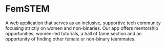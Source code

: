 # FemSTEM
A web application that serves as an inclusive, supportive tech community focusing strictly on women and non-binaries. Our app offers mentorship opportunities, women-led tutorials, a hall of fame section and an opportunity of finding other female or non-binary teammates.
